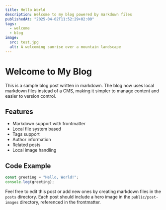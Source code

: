 ```yaml
---
title: Hello World
description: Welcome to my blog powered by markdown files
publishedAt: "2025-04-02T11:52:29+02:00"
tags:
  - welcome
  - blog
image:
  src: test.jpg
  alt: A welcoming sunrise over a mountain landscape
---
```


# Welcome to My Blog

This is a sample blog post written in markdown. The blog now uses local markdown files instead of a CMS, making it simpler to manage content and easier to version control.

## Features

- Markdown support with frontmatter
- Local file system based
- Tags support
- Author information
- Related posts
- Local image handling

## Code Example

```javascript
const greeting = "Hello, World!";
console.log(greeting);
```

Feel free to edit this post or add new ones by creating markdown files in the `posts` directory. Each post should include a hero image in the `public/post-images` directory, referenced in the frontmatter.
